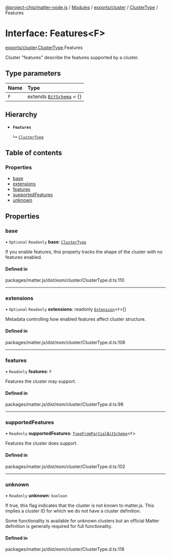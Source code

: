 [@project-chip/matter-node.js](../README.md) / [Modules](../modules.md) / [exports/cluster](../modules/exports_cluster.md) / [ClusterType](../modules/exports_cluster.ClusterType.md) / Features

# Interface: Features\<F\>

[exports/cluster](../modules/exports_cluster.md).[ClusterType](../modules/exports_cluster.ClusterType.md).Features

Cluster "features" describe the features supported by a cluster.

## Type parameters

| Name | Type |
| :------ | :------ |
| `F` | extends [`BitSchema`](../modules/exports_schema.md#bitschema) = {} |

## Hierarchy

- **`Features`**

  ↳ [`ClusterType`](exports_cluster.ClusterType-1.md)

## Table of contents

### Properties

- [base](exports_cluster.ClusterType.Features.md#base)
- [extensions](exports_cluster.ClusterType.Features.md#extensions)
- [features](exports_cluster.ClusterType.Features.md#features)
- [supportedFeatures](exports_cluster.ClusterType.Features.md#supportedfeatures)
- [unknown](exports_cluster.ClusterType.Features.md#unknown)

## Properties

### base

• `Optional` `Readonly` **base**: [`ClusterType`](exports_cluster.ClusterType-1.md)

If you enable features, this property tracks the shape of the cluster with no features enabled.

#### Defined in

packages/matter.js/dist/esm/cluster/ClusterType.d.ts:110

___

### extensions

• `Optional` `Readonly` **extensions**: readonly [`Extension`](exports_cluster.ClusterType.Extension.md)\<`F`\>[]

Metadata controlling how enabled features affect cluster structure.

#### Defined in

packages/matter.js/dist/esm/cluster/ClusterType.d.ts:106

___

### features

• `Readonly` **features**: `F`

Features the cluster may support.

#### Defined in

packages/matter.js/dist/esm/cluster/ClusterType.d.ts:98

___

### supportedFeatures

• `Readonly` **supportedFeatures**: [`TypeFromPartialBitSchema`](../modules/exports_schema.md#typefrompartialbitschema)\<`F`\>

Features the cluster does support.

#### Defined in

packages/matter.js/dist/esm/cluster/ClusterType.d.ts:102

___

### unknown

• `Readonly` **unknown**: `boolean`

If true, this flag indicates that the cluster is not known to matter.js.  This implies a cluster ID for which
we do not have a cluster definition.

Some functionality is available for unknown clusters but an official Matter definition is generally required
for full functionality.

#### Defined in

packages/matter.js/dist/esm/cluster/ClusterType.d.ts:118
